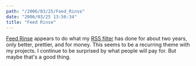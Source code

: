```yaml
---
path: "/2006/03/25/Feed_Rinse" 
date: "2006/03/25 13:56:34" 
title: "Feed Rinse" 
---
```

<p><a href="http://www.feedrinse.com/">Feed Rinse</a> appears to do what my <a href="http://weblog.randomchaos.com/rssfilter/">RSS filter</a> has done for about two years, only better, prettier, and for money. This seems to be a recurring theme with my projects. I continue to be surprised by what people will pay for. But maybe that's a good thing.</p>